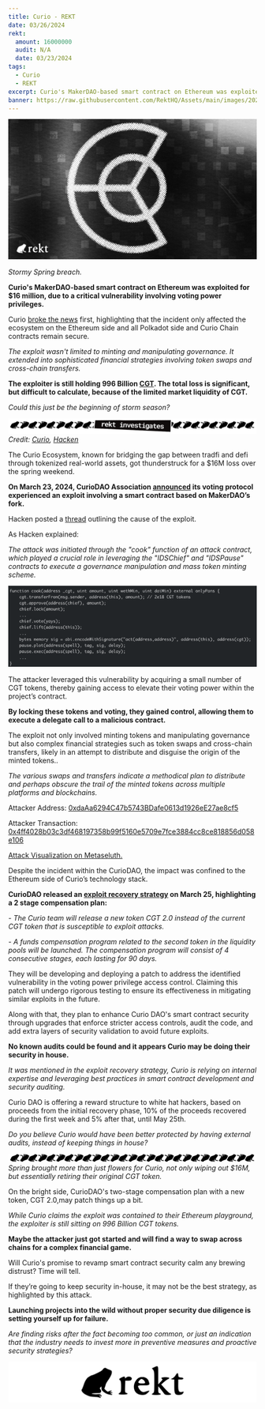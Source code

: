 ```yaml
---
title: Curio - REKT
date: 03/26/2024
rekt:
  amount: 16000000
  audit: N/A
  date: 03/23/2024
tags:
  - Curio
  - REKT
excerpt: Curio's MakerDAO-based smart contract on Ethereum was exploited for $16 million, due to a critical vulnerability involving voting power privileges.
banner: https://raw.githubusercontent.com/RektHQ/Assets/main/images/2023/01/curio-header.png
---
```

![](https://raw.githubusercontent.com/RektHQ/Assets/main/images/2023/01/curio-header.png)

_Stormy Spring breach._

  

**Curio's MakerDAO-based smart contract on Ethereum was exploited for $16 million, due to a critical vulnerability involving voting power privileges.**




  

Curio [broke the news](https://twitter.com/curio_invest/status/1771635979192774674) first, highlighting that the incident only affected the ecosystem on the Ethereum side and all Polkadot side and Curio Chain contracts remain secure.

  

_The exploit wasn't limited to minting and manipulating governance. It extended into sophisticated financial strategies involving token swaps and cross-chain transfers._

  



  

**The exploiter is still holding 996 Billion [CGT](https://www.coingecko.com/en/coins/curio-governance-token). The total loss is significant, but difficult to calculate, because of the limited market liquidity of CGT.**

  

_Could this just be the beginning of storm season?_

![](https://raw.githubusercontent.com/RektHQ/Assets/main/images/2021/09/rekt-investigates-linebreak.png)
_Credit: [Curio](https://twitter.com/curio_invest/status/1771635979192774674), [Hacken](https://twitter.com/hackenclub/status/1772288833565950194)_

  

The Curio Ecosystem, known for bridging the gap between tradfi and defi through tokenized real-world assets, got thunderstruck for a $16M loss over the spring weekend.

  

**On March 23, 2024, CurioDAO Association [announced](https://twitter.com/curio_invest/status/1771635979192774674) its voting protocol experienced an exploit involving a smart contract based on MakerDAO’s fork.**

  

Hacken posted a [thread](https://twitter.com/hackenclub/status/1772288831439413404) outlining the cause of the exploit.

  

As Hacken explained:

  

_The attack was initiated through the "cook" function of an attack contract, which played a crucial role in leveraging the "IDSChief" and "IDSPause" contracts to execute a governance manipulation and mass token minting scheme._

![](https://raw.githubusercontent.com/RektHQ/Assets/main/images/2023/01/curio-exploit.png)

The attacker leveraged this vulnerability by acquiring a small number of CGT tokens, thereby gaining access to elevate their voting power within the project’s contract.

  

**By locking these tokens and voting, they gained control, allowing them to execute a delegate call to a malicious contract.**

  

The exploit not only involved minting tokens and manipulating governance but also complex financial strategies such as token swaps and cross-chain transfers, likely in an attempt to distribute and disguise the origin of the minted tokens..

  

_The various swaps and transfers indicate a methodical plan to distribute and perhaps obscure the trail of the minted tokens across multiple platforms and blockchains._

  

Attacker Address: [0xdaAa6294C47b5743BDafe0613d1926eE27ae8cf5](https://etherscan.io/address/0xdaAa6294C47b5743BDafe0613d1926eE27ae8cf5)

  

Attacker Transaction: [0x4ff4028b03c3df468197358b99f5160e5709e7fce3884cc8ce818856d058e106](https://etherscan.io/tx/0x4ff4028b03c3df468197358b99f5160e5709e7fce3884cc8ce818856d058e106)

  

[Attack Visualization on Metaseluth.](https://metasleuth.io/result/eth/0x4ff4028b03c3df468197358b99f5160e5709e7fce3884cc8ce818856d058e106)

  

Despite the incident within the CurioDAO, the impact was confined to the Ethereum side of Curio’s technology stack.

  

**CurioDAO released an [exploit recovery strategy](https://investcurio.medium.com/curiodaos-recovery-plan-1255427f35de) on March 25, highlighting a 2 stage compensation plan:**

  

_-   The Curio team will release a new token CGT 2.0 instead of the current CGT token that is susceptible to exploit attacks._
    
_-   A funds compensation program related to the second token in the liquidity pools will be launched. The compensation program will consist of 4 consecutive stages, each lasting for 90 days._
    

  

They will be developing and deploying a patch to address the identified vulnerability in the voting power privilege access control. Claiming this patch will undergo rigorous testing to ensure its effectiveness in mitigating similar exploits in the future.  
  
Along with that, they plan to enhance Curio DAO's smart contract security through upgrades that enforce stricter access controls, audit the code, and add extra layers of security validation to avoid future exploits.

  

**No known audits could be found and it appears Curio may be doing their security in house.**

  

_It was mentioned in the exploit recovery strategy, Curio is relying on internal expertise and leveraging best practices in smart contract development and security auditing._

  

Curio DAO is offering a reward structure to white hat hackers, based on proceeds from the initial recovery phase, 10% of the proceeds recovered during the first week and 5% after that, until May 25th.

  

_Do you believe Curio would have been better protected by having external audits, instead of keeping things in house?_








![](https://raw.githubusercontent.com/RektHQ/Assets/main/images/2021/03/rekt-linebreak.png)
_Spring brought more than just flowers for Curio, not only wiping out $16M, but essentially retiring their original CGT token._

On the bright side, CurioDAO's two-stage compensation plan with a new token, CGT 2.0,may patch things up a bit.  

  
_While Curio claims the exploit was contained to their Ethereum playground, the exploiter is still sitting on 996 Billion CGT tokens._

**Maybe the attacker just got started and will find a way to swap across chains for a complex financial game.**


Will Curio's promise to revamp smart contract security calm any brewing distrust? Time will tell.

If they’re going to keep security in-house, it may not be the best strategy, as highlighted by this attack.  
  

**Launching projects into the wild without proper security due diligence is setting yourself up for failure.**

  

_Are finding risks after the fact becoming too common, or just an indication that the industry needs to invest more in preventive measures and proactive security strategies?_


![](https://raw.githubusercontent.com/RektHQ/Assets/main/images/2021/08/rekt-outline-conc.png)


